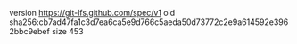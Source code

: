 version https://git-lfs.github.com/spec/v1
oid sha256:cb7ad47fa1c3d7ea6ca5e9d766c5aeda50d73772c2e9a614592e3962bbc9ebef
size 453
